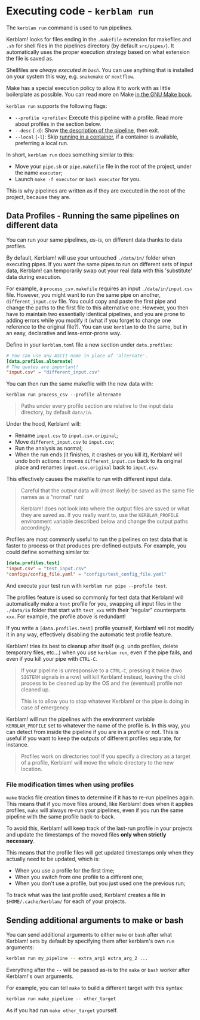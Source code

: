 # Executing code - `kerblam run`

The `kerblam run` command is used to run pipelines.

Kerblam! looks for files ending in the `.makefile` extension for makefiles and 
`.sh` for shell files in the pipelines directory (by default `src/pipes/`).
It automatically uses the proper execution strategy based on what extension
the file is saved as.

Shellfiles are *always executed in `bash`*. You can use anything that is
installed on your system this way, e.g. `snakemake` or `nextflow`.

Make has a special execution policy to allow it to work with as little boilerplate
as possible.
You can read more on Make [in the GNU Make book](https://www.gnu.org/software/make/manual/make.pdf).

`kerblam run` supports the following flags:
- `--profile <profile>`: Execute this pipeline with a profile.
  Read more about profiles in the section below.
- `--desc` (`-d`): Show [the description of the pipeline](pipe_docstrings.html), then exit.
- `--local` (`-l`): Skip [running in a container](run_containers.html), if a
  container is available, preferring a local run.

In short, `kerblam run` does something similar to this:
- Move your `pipe.sh` or `pipe.makefile` file in the root of the project,
  under the name `executor`;
- Launch `make -f executor` or `bash executor` for you.

This is why pipelines are written as if they are executed in the root of the
project, because they are.

## Data Profiles - Running the same pipelines on different data

You can run your same pipelines, *as-is*, on different data thanks to data profiles.

By default, Kerblam! will use your untouched `./data/in/` folder when executing pipes.
If you want the same pipes to run on different sets of input data, Kerblam! can
temporarily swap out your real data with this 'substitute' data during execution.

For example, a `process_csv.makefile` requires an input `./data/in/input.csv` file.
However, you might want to run the same pipe on another, `different_input.csv` file.
You could copy and paste the first pipe and change the paths to the first file
to this alternative one.
However, you then have to maintain two essentially identical
pipelines, and you are prone to adding errors while you modify it (what if you
forget to change one reference to the original file?).
You can use `kerblam` to do the same, but in an easy, declarative and less-error-prone way.

Define in your `kerblam.toml` file a new section under `data.profiles`:
```toml
# You can use any ASCII name in place of 'alternate'.
[data.profiles.alternate]
# The quotes are important!
"input.csv" = "different_input.csv"
```
You can then run the same makefile with the new data with:
```
kerblam run process_csv --profile alternate
```

> Paths under every profile section are relative to the input data directory,
> by default `data/in`.

Under the hood, Kerblam! will:
- Rename `input.csv` to `input.csv.original`;
- Move `different_input.csv` to `input.csv`;
- Run the analysis as normal;
- When the run ends (it finishes, it crashes or you kill it), Kerblam! will undo both actions:
  it moves `different_input.csv` back to its original place and
  renames `input.csv.original` back to `input.csv`.

This effectively causes the makefile to run with different input data.

> Careful that the *output* data will (most likely) be saved as the
> same file names as a "normal" run!
> 
> Kerblam! does not look into where the output files are saved or what they
> are saved as.
> If you really want to, use the `KERBLAM_PROFILE` environment variable
> described below and change the output paths accordingly.

Profiles are most commonly useful to run the pipelines on test data that is faster to
process or that produces pre-defined outputs. For example, you could define
something similar to:
```toml
[data.profiles.test]
"input.csv" = "test_input.csv"
"configs/config_file.yaml" = "configs/test_config_file.yaml"
```
And execute your test run with `kerblam run pipe --profile test`.

The profiles feature is used so commonly for test data that Kerblam! will
automatically make a `test` profile for you, swapping all input files in the
`./data/in` folder that start with `test_xxx` with their "regular" counterparts `xxx`.
For example, the profile above is redundant!

If you write a `[data.profiles.test]` profile yourself, Kerblam! will not
modify it in any way, effectively disabling the automatic test profile feature.

Kerblam! tries its best to cleanup after itself (e.g. undo profiles,
delete temporary files, etc...) when you use `kerblam run`, even if the pipe
fails, and even if you kill your pipe with `CTRL-C`.

> If your pipeline is unresponsive to a `CTRL-C`, pressing it twice (two
> `SIGTERM` signals in a row) will kill Kerblam! instead, leaving the child
> process to be cleaned up by the OS and the (eventual) profile not cleaned up.
>
> This is to allow you to stop whatever Kerblam! or the pipe is doing in
> case of emergency.

Kerblam! will run the pipelines with the environment variable `KERBLAM_PROFILE`
set to whatever the name of the profile is.
In this way, you can detect from inside the pipeline if you are in a profile or not.
This is useful if you want to keep the outputs of different profiles separate,
for instance.

> Profiles work on directories too! If you specify a directory as a target
> of a profile, Kerblam! will move the whole directory to the new location.

### File modification times when using profiles
`make` tracks file creation times to determine if it has to re-run pipelines again.
This means that if you move files around, like Kerblam! does when it applies
profiles, `make` will always re-run your pipelines, even if you run the same
pipeline with the same profile back-to-back.

To avoid this, Kerblam! will keep track of the last-run profile in your
projects and update the timestamps of the moved files
**only when strictly necessary**.

This means that the profile files will get updated timestamps only when they
actually need to be updated, which is:
- When you use a profile for the first time;
- When you switch from one profile to a different one;
- When you don't use a profile, but you just used one the previous run;

To track what was the last profile used, Kerblam! creates a file in
`$HOME/.cache/kerblam/` for each of your projects.

## Sending additional arguments to make or bash
You can send additional arguments to either `make` or `bash` after what
Kerblam! sets by default by specifying them after kerblam's own `run` arguments:
```bash
kerblam run my_pipeline -- extra_arg1 extra_arg_2 ...
```
Everything after the `--` will be passed as-is to the `make` or `bash`
worker after Kerblam!'s own arguments.

For example, you can tell `make` to build a different target with this syntax:
```bash
kerblam run make_pipeline -- other_target
```
As if you had run `make other_target` yourself.

